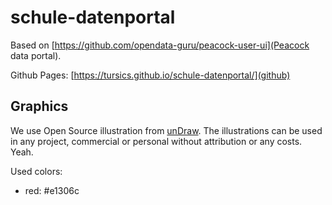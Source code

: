 # schule-datenportal

Based on [https://github.com/opendata-guru/peacock-user-ui](Peacock data portal).

Github Pages: [https://tursics.github.io/schule-datenportal/](github)

## Graphics

We use Open Source illustration from [unDraw](https://undraw.co/).
The illustrations can be used in any project, commercial or personal without attribution or any costs.
Yeah.

Used colors:

- red: #e1306c
